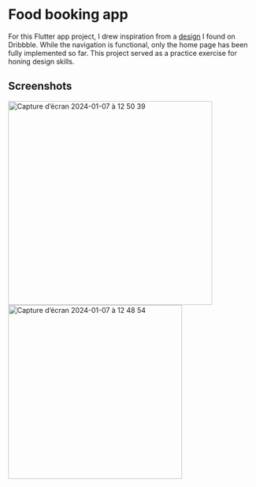 # Food booking app

For this Flutter app project, I drew inspiration from a [design](https://dribbble.com/shots/19943164-Delivery-Mobile-App-Design) I found on Dribbble. While the navigation is functional, only the home page has been fully implemented so far. This project served as a practice exercise for honing design skills.

## Screenshots

<img width="414" alt="Capture d’écran 2024-01-07 à 12 50 39" src="https://github.com/Vincent-Baret-974/Food_booking/assets/133604447/de3963c8-238d-47d5-9e97-5fb859adbe2f">
<img width="353" alt="Capture d’écran 2024-01-07 à 12 48 54" src="https://github.com/Vincent-Baret-974/Food_booking/assets/133604447/3f6f878f-1f41-4641-8442-203747014103">
